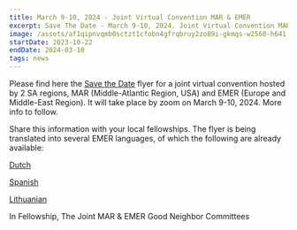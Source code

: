 ```yaml
---
title: March 9-10, 2024 - Joint Virtual Convention MAR & EMER
excerpt: Save The Date - March 9-10, 2024. Joint Virtual Convention MAR(Middle-Atlantic Region, USA) & EMER(Europe and Middle-East Region)
image: /assets/af1qipnvqmb0sctzt1cfobn4gfrqbruy2zo89i-gkmqs-w2560-h641.jpg
startDate: 2023-10-22
endDate: 2024-03-10
tags: news
---
```


Please find here the [Save the Date](/assets/documents/by-faith-and-by-works.jpeg) flyer for a joint virtual convention hosted by 2 SA regions, MAR (Middle-Atlantic Region, USA) and EMER (Europe and Middle-East Region). It will take place by zoom on March 9-10, 2024. More info to follow.

Share this information with your local fellowships. The flyer is being translated into several EMER languages, of which the following are already available:

[Dutch](https://drive.google.com/file/d/1TV1I8-7-irFXNhKGI9Vf8gpiNwgoW5Yz/view?usp=sharing)

[Spanish](https://drive.google.com/file/d/1XiYHh2JnuolUedzwALGLwaCZnr4GU7qB/view?usp=sharing)

[Lithuanian](https://drive.google.com/file/d/1jam_IV1i3YnxSrbXNYaNcLv8RM-TNMqT/view?usp=sharing)

In Fellowship,
The Joint MAR & EMER Good Neighbor Committees
